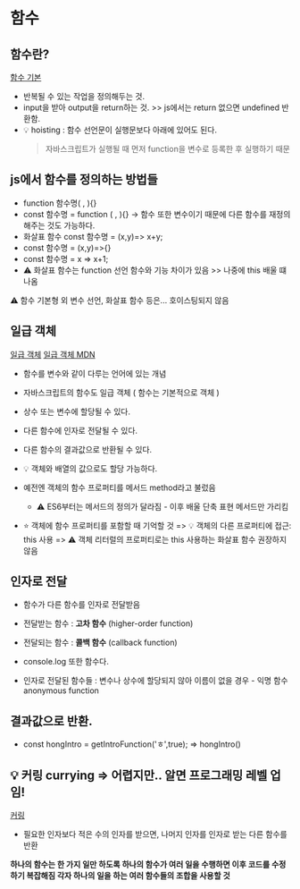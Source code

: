 # 함수

## 함수란?
[함수 기본](./whatIsFunction.js)
- 반복될 수 있는 작업을 정의해두는 것. 
- input을 받아 output을 return하는 것. >> js에서는 return 없으면 undefined 반환함. 
- 💡 hoisting : 함수 선언문이 실행문보다 아래에 있어도 된다. 
   > 자바스크립트가 실행될 때 먼저 function을 변수로 등록한 후 실행하기 때문 

## js에서 함수를 정의하는 방법들 
- function 함수명( , ){}
- const 함수명 = function ( , ){}
-> 함수 또한 변수이기 때문에 다른 함수를 재정의 해주는 것도 가능하다.
- 화살표 함수 const 함수명 = (x,y)=> x+y;
- const 함수명 = (x,y)=>{}
- const 함수명 = x => x+1; 
- ⚠️ 화살표 함수는 function 선언 함수와 기능 차이가 있음 >> 나중에 this 배울 떄 나옴

⚠️ 함수 기본형 외 변수 선언, 화살표 함수 등은... 호이스팅되지 않음

## 일급 객체
[일급 객체](./firstClassObject.js)
[일급 객체 MDN](https://developer.mozilla.org/ko/docs/Glossary/First-class_Function)
- 함수를 변수와 같이 다루는 언어에 있는 개념
- 자바스크립트의 함수도 일급 객체 ( 함수는 기본적으로 객체 )

- 상수 또는 변수에 할당될 수 있다.
- 다른 함수에 인자로 전달될 수 있다.
- 다른 함수의 결과값으로 반환될 수 있다.

- 💡 객체와 배열의 값으로도 할당 가능하다.

- 예전엔 객체의 함수 프로퍼티를 메서드 method라고 불렀음
  - ⚠️ ES6부터는 메서드의 정의가 달라짐 - 이후 배울 단축 표현 메서드만 가리킴

- ⭐️ 객체에 함수 프로퍼티를 포함할 때 기억할 것
  => 💡 객체의 다른 프로퍼티에 접근: this 사용
  => ⚠️ 객체 리터럴의 프로퍼티로는 this 사용하는 화살표 함수 권장하지 않음

## 인자로 전달
- 함수가 다른 함수를 인자로 전달받음
- 전달받는 함수 : **고차 함수** (higher-order function)
- 전달되는 함수 : **콜백 함수** (callback function)

- console.log 또한 함수다.
- 인자로 전달된 함수들 : 변수나 상수에 할당되지 않아 이름이 없을 경우 - 익명 함수 anonymous function

## 결과값으로 반환.
- const hongIntro = getIntroFunction('ㅎ',true);
  => hongIntro()

## 💡 커링 currying => 어렵지만.. 알면 프로그래밍 레벨 업임!
[커링](./currying.js)
- 필요한 인자보다 적은 수의 인자를 받으면, 나머지 인자를 인자로 받는 다른 함수를 반환


**하나의 함수는 한 가지 일만 하도록 하나의 함수가 여러 일을 수행하면 이후 코드를 수정하기 복잡해짐 각자 하나의 일을 하는 여러 함수들의 조합을 사용할 것**